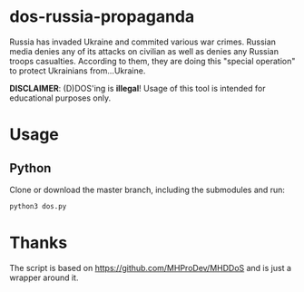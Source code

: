# dos-russia-propaganda

Russia has invaded Ukraine and commited various war crimes. Russian media denies any of its attacks on civilian as well as denies any Russian troops casualties. According to them, they are doing this "special operation" to protect Ukrainians from...Ukraine.

**DISCLAIMER**: (D)DOS'ing is **illegal**! Usage of this tool is intended for educational purposes only.

# Usage

## Python

Clone or download the master branch, including the submodules and run:
```bash
python3 dos.py
```

# Thanks

The script is based on https://github.com/MHProDev/MHDDoS and is just a wrapper around it.
